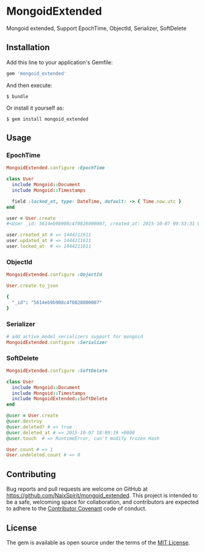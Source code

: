 # MongoidExtended

Mongoid extended, Support EpochTime, ObjectId, Serializer, SoftDelete

## Installation

Add this line to your application's Gemfile:

```ruby
gem 'mongoid_extended'
```

And then execute:

    $ bundle

Or install it yourself as:

    $ gem install mongoid_extended

## Usage

### EpochTime

```ruby
MongoidExtended.configure :EpochTime

class User
  include Mongoid::Document
  include Mongoid::Timestamps

  field :locked_at, type: DateTime, default: -> { Time.now.utc }
end

user = User.create
#<User _id: 5614eb9b908c4f0828000007, created_at: 2015-10-07 09:53:31 UTC, updated_at: 2015-10-07 09:53:31 UTC, locked_at: 2015-10-07 09:53:31 UTC>

user.created_at # => 1444211611
user.updated_at # => 1444211611
user.locked_at  # => 1444211611
```

### ObjectId

```ruby
MongoidExtended.configure :ObjectId

User.create.to_json

{
  "_id": "5614eb9b908c4f0828000007"
}
```

### Serializer

```ruby
# add active_model_serializers support for mongoid
MongoidExtended.configure :Serializer
```

### SoftDelete

```ruby
MongoidExtended.configure :SoftDelete

class User
  include Mongoid::Document
  include Mongoid::Timestamps
  include MongoidExtended::SoftDelete
end

@user = User.create
@user.destroy
@user.deleted? # => true
@user.deleted_at # => 2015-10-07 18:09:19 +0800
@user.touch  # => RuntimeError, can't modify frozen Hash

User.count # => 1
User.undeleted.count # => 0
```

## Contributing

Bug reports and pull requests are welcome on GitHub at https://github.com/NaixSpirit/mongoid_extended. This project is intended to be a safe, welcoming space for collaboration, and contributors are expected to adhere to the [Contributor Covenant](contributor-covenant.org) code of conduct.


## License

The gem is available as open source under the terms of the [MIT License](http://opensource.org/licenses/MIT).

